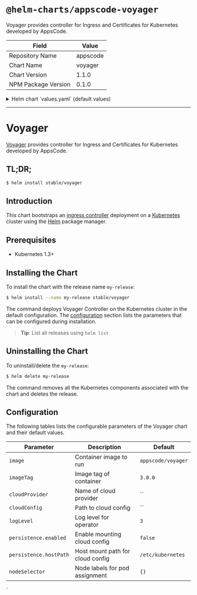 # `@helm-charts/appscode-voyager`

Voyager provides controller for Ingress and Certificates for Kubernetes developed by AppsCode.

| Field               | Value    |
| ------------------- | -------- |
| Repository Name     | appscode |
| Chart Name          | voyager  |
| Chart Version       | 1.1.0    |
| NPM Package Version | 0.1.0    |

<details>

<summary>Helm chart `values.yaml` (default values)</summary>

```yaml
##
## Voyager chart configuration
##
image: appscode/voyager
imageTag: 3.0.0
## Use cloud provider here. Read details https://github.com/appscode/voyager/blob/master/docs/user-guide/README.md
cloudProvider: cloud_provider
## The path to the cloud provider configuration file. Empty string for no configuration file.
## ie. for azure use /etc/kubernetes/azure.json
# cloudConfig: /etc/kubernetes/azure.json
## Log level for voyager
logLevel: 3
persistence:
  enabled: false
  hostPath: /etc/kubernetes

## Node labels for pod assignment
## Ref: https://kubernetes.io/docs/user-guide/node-selection/
##
nodeSelector: {}
```

</details>

---

# Voyager

[Voyager](https://github.com/appscode/voyager) provides controller for Ingress and Certificates for Kubernetes developed by AppsCode.

## TL;DR;

```bash
$ helm install stable/voyager
```

## Introduction

This chart bootstraps an [ingress controller](https://github.com/appscode/voyager) deployment on a [Kubernetes](http://kubernetes.io) cluster using the [Helm](https://helm.sh) package manager.

## Prerequisites

- Kubernetes 1.3+

## Installing the Chart

To install the chart with the release name `my-release`:

```bash
$ helm install --name my-release stable/voyager
```

The command deploys Voyager Controller on the Kubernetes cluster in the default configuration. The [configuration](#configuration) section lists the parameters that can be configured during installation.

> **Tip**: List all releases using `helm list`

## Uninstalling the Chart

To uninstall/delete the `my-release`:

```bash
$ helm delete my-release
```

The command removes all the Kubernetes components associated with the chart and deletes the release.

## Configuration

The following tables lists the configurable parameters of the Voyager chart and their default values.

| Parameter              | Description                      | Default            |
| ---------------------- | -------------------------------- | ------------------ |
| `image`                | Container image to run           | `appscode/voyager` |
| `imageTag`             | Image tag of container           | `3.0.0`            |
| `cloudProvider`        | Name of cloud provider           | ``                 |
| `cloudConfig`          | Path to cloud config             | ``                 |
| `logLevel`             | Log level for operator           | `3`                |
| `persistence.enabled`  | Enable mounting cloud config     | `false`            |
| `persistence.hostPath` | Host mount path for cloud config | `/etc/kubernetes`  |
| `nodeSelector`         | Node labels for pod assignment   | `{}`               |

`
